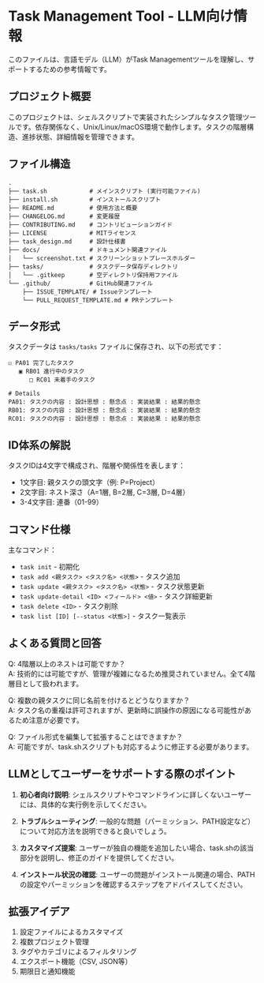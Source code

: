 # Task Management Tool - LLM向け情報

このファイルは、言語モデル（LLM）がTask Managementツールを理解し、サポートするための参考情報です。

## プロジェクト概要

このプロジェクトは、シェルスクリプトで実装されたシンプルなタスク管理ツールです。依存関係なく、Unix/Linux/macOS環境で動作します。タスクの階層構造、進捗状態、詳細情報を管理できます。

## ファイル構造

```
.
├── task.sh            # メインスクリプト (実行可能ファイル)
├── install.sh         # インストールスクリプト
├── README.md          # 使用方法と概要
├── CHANGELOG.md       # 変更履歴
├── CONTRIBUTING.md    # コントリビューションガイド
├── LICENSE            # MITライセンス
├── task_design.md     # 設計仕様書
├── docs/              # ドキュメント関連ファイル
│   └── screenshot.txt # スクリーンショットプレースホルダー
├── tasks/             # タスクデータ保存ディレクトリ
│   └── .gitkeep       # 空ディレクトリ保持用ファイル
└── .github/           # GitHub関連ファイル
    ├── ISSUE_TEMPLATE/ # Issueテンプレート
    └── PULL_REQUEST_TEMPLATE.md # PRテンプレート
```

## データ形式

タスクデータは `tasks/tasks` ファイルに保存され、以下の形式です：

```
☑ PA01 完了したタスク
   ▣ RB01 進行中のタスク
      □ RC01 未着手のタスク

# Details
PA01: タスクの内容 : 設計思想 : 懸念点 : 実装結果 : 結果的懸念
RB01: タスクの内容 : 設計思想 : 懸念点 : 実装結果 : 結果的懸念
RC01: タスクの内容 : 設計思想 : 懸念点 : 実装結果 : 結果的懸念
```

## ID体系の解説

タスクIDは4文字で構成され、階層や関係性を表します：
- 1文字目: 親タスクの頭文字（例: P=Project）
- 2文字目: ネスト深さ（A=1層, B=2層, C=3層, D=4層）
- 3-4文字目: 連番（01-99）

## コマンド仕様

主なコマンド：
- `task init` - 初期化
- `task add <親タスク> <タスク名> <状態>` - タスク追加
- `task update <親タスク> <タスク名> <状態>` - タスク状態更新
- `task update-detail <ID> <フィールド> <値>` - タスク詳細更新
- `task delete <ID>` - タスク削除
- `task list [ID] [--status <状態>]` - タスク一覧表示

## よくある質問と回答

Q: 4階層以上のネストは可能ですか？  
A: 技術的には可能ですが、管理が複雑になるため推奨されていません。全て4階層目として扱われます。

Q: 複数の親タスクに同じ名前を付けるとどうなりますか？  
A: タスク名の重複は許可されますが、更新時に誤操作の原因になる可能性があるため注意が必要です。

Q: ファイル形式を編集して拡張することはできますか？  
A: 可能ですが、task.shスクリプトも対応するように修正する必要があります。

## LLMとしてユーザーをサポートする際のポイント

1. **初心者向け説明**: シェルスクリプトやコマンドラインに詳しくないユーザーには、具体的な実行例を示してください。

2. **トラブルシューティング**: 一般的な問題（パーミッション、PATH設定など）について対応方法を説明できると良いでしょう。

3. **カスタマイズ提案**: ユーザーが独自の機能を追加したい場合、task.shの該当部分を説明し、修正のガイドを提供してください。

4. **インストール状況の確認**: ユーザーの問題がインストール関連の場合、PATHの設定やパーミッションを確認するステップをアドバイスしてください。

## 拡張アイデア

1. 設定ファイルによるカスタマイズ
2. 複数プロジェクト管理
3. タグやカテゴリによるフィルタリング
4. エクスポート機能（CSV, JSON等）
5. 期限日と通知機能 